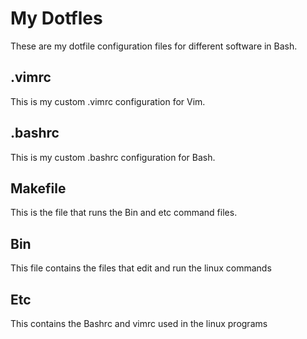 # My Dotfles
These are my dotfile configuration files for different software in Bash.
## .vimrc
This is my custom .vimrc configuration for Vim.
## .bashrc
This is my custom .bashrc configuration for Bash.
## Makefile
This is the file that runs the Bin and etc command files.
## Bin
This file contains the files that edit and run the linux commands
## Etc
This contains the Bashrc and vimrc used in the linux programs
